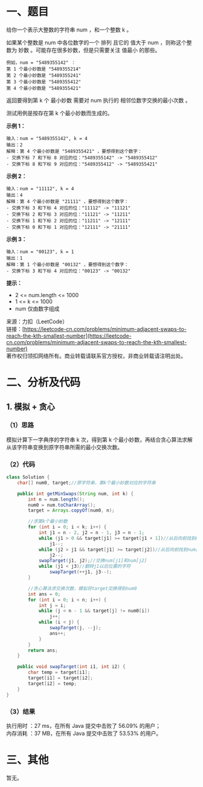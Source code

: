 # 一、题目
给你一个表示大整数的字符串 num ，和一个整数 k 。      
      
如果某个整数是 num 中各位数字的一个 排列 且它的 值大于 num ，则称这个整数为 妙数 。可能存在很多妙数，但是只需要关注 值最小 的那些。       
```
例如，num = "5489355142" ：
第 1 个最小妙数是 "5489355214"
第 2 个最小妙数是 "5489355241"
第 3 个最小妙数是 "5489355412"
第 4 个最小妙数是 "5489355421"
```
返回要得到第 k 个 最小妙数 需要对 num 执行的 相邻位数字交换的最小次数 。      
      
测试用例是按存在第 k 个最小妙数而生成的。     
      
**示例 1：**      
```
输入：num = "5489355142", k = 4
输出：2
解释：第 4 个最小妙数是 "5489355421" ，要想得到这个数字：
- 交换下标 7 和下标 8 对应的位："5489355142" -> "5489355412"
- 交换下标 8 和下标 9 对应的位："5489355412" -> "5489355421"
```
**示例 2：**     
```
输入：num = "11112", k = 4
输出：4
解释：第 4 个最小妙数是 "21111" ，要想得到这个数字：
- 交换下标 3 和下标 4 对应的位："11112" -> "11121"
- 交换下标 2 和下标 3 对应的位："11121" -> "11211"
- 交换下标 1 和下标 2 对应的位："11211" -> "12111"
- 交换下标 0 和下标 1 对应的位："12111" -> "21111"
```
**示例 3：**   
```
输入：num = "00123", k = 1
输出：1
解释：第 1 个最小妙数是 "00132" ，要想得到这个数字：
- 交换下标 3 和下标 4 对应的位："00123" -> "00132"
```
**提示：**      
- 2 <= num.length <= 1000
- 1 <= k <= 1000
- num 仅由数字组成
        
        
来源：力扣（LeetCode）     
链接：[https://leetcode-cn.com/problems/minimum-adjacent-swaps-to-reach-the-kth-smallest-number](https://leetcode-cn.com/problems/minimum-adjacent-swaps-to-reach-the-kth-smallest-number)       
著作权归领扣网络所有。商业转载请联系官方授权，非商业转载请注明出处。
# 二、分析及代码    
## 1. 模拟 + 贪心
### （1）思路
模拟计算下一字典序的字符串 k 次，得到第 k 个最小妙数，再结合贪心算法求解从该字符串变换到原字符串所需的最小交换次数。     
### （2）代码
```java
class Solution {
    char[] num0, target;//原字符串，第k个最小妙数对应的字符串

    public int getMinSwaps(String num, int k) {
        int n = num.length();
        num0 = num.toCharArray();
        target = Arrays.copyOf(num0, n);

        //求第k个最小妙数
        for (int i = 0; i < k; i++) {
            int j1 = n - 2, j2 = n - 1, j3 = n - 1;
            while (j1 > 0 && target[j1] >= target[j1 + 1])//从后向前找到num[j1]<num[j1+1]的第一个位置
                j1--;
            while (j2 > j1 && target[j1] >= target[j2])//从后向前找到num[j1]<num[j2]的第一个位置
                j2--;
            swapTarget(j1, j2);//交换num[j1]和num[j2]
            while (j1 < j3)//翻转j1以后位置的字符
                swapTarget(++j1, j3--);
        }

        //贪心算法求交换次数，模拟将target交换得到num0
        int ans = 0;
        for (int i = 0; i < n; i++) {
            int j = i;
            while (j < n - 1 && target[j] != num0[i])
                j++;
            while (i < j) {
                swapTarget(j, --j);
                ans++;
            }
        }
        return ans;
    }

    public void swapTarget(int i1, int i2) {
        char temp = target[i1];
        target[i1] = target[i2];
        target[i2] = temp;
    }
}
```
### （3）结果
执行用时 ：27 ms，在所有 Java 提交中击败了 56.09% 的用户；    
内存消耗 ：37 MB，在所有 Java 提交中击败了 53.53% 的用户。      
# 三、其他
暂无。  
